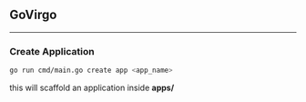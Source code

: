 ## GoVirgo
---
### Create Application
```bash
go run cmd/main.go create app <app_name>
```
this will scaffold an application inside **apps/**